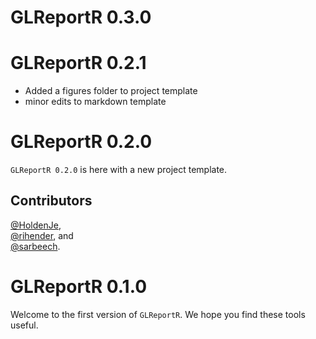 # GLReportR 0.3.0

# GLReportR 0.2.1
- Added a figures folder to project template
- minor edits to markdown template

# GLReportR 0.2.0

`GLReportR 0.2.0` is here with a new project template.

## Contributors

[&#x0040;HoldenJe](https://github.com/HoldenJe),  
[&#x0040;rihender](https://github.com/rihender), and  
[&#x0040;sarbeech](https://github.com/sarbeech).  

# GLReportR 0.1.0

Welcome to the first version of `GLReportR`. We hope you find these tools useful.
